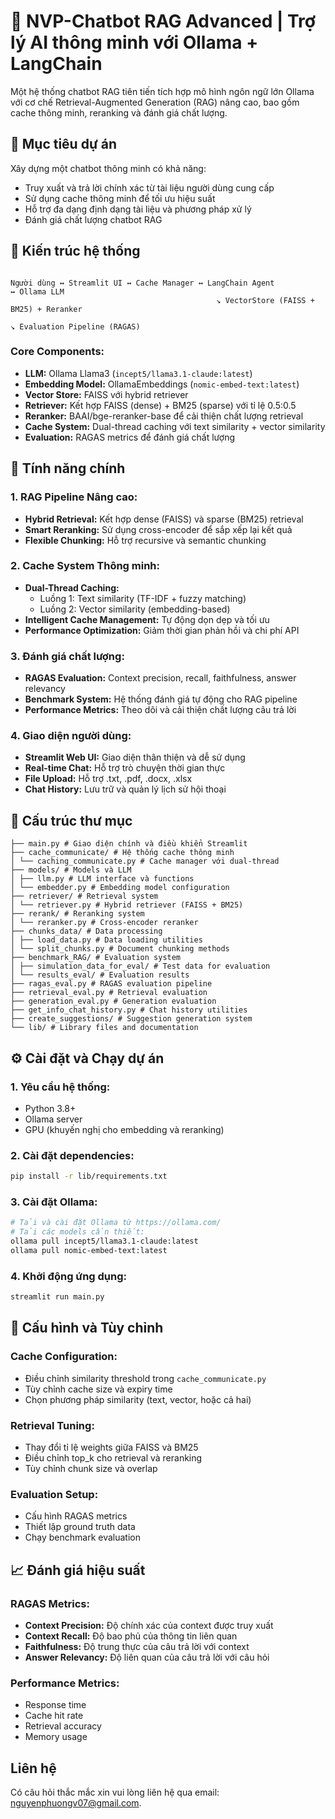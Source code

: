 # 💬 NVP-Chatbot RAG Advanced | Trợ lý AI thông minh với Ollama + LangChain

Một hệ thống chatbot RAG tiên tiến tích hợp mô hình ngôn ngữ lớn Ollama với cơ chế Retrieval-Augmented Generation (RAG) nâng cao, bao gồm cache thông minh, reranking và đánh giá chất lượng.

## 🎯 Mục tiêu dự án

Xây dựng một chatbot thông minh có khả năng:
- Truy xuất và trả lời chính xác từ tài liệu người dùng cung cấp
- Sử dụng cache thông minh để tối ưu hiệu suất
- Hỗ trợ đa dạng định dạng tài liệu và phương pháp xử lý
- Đánh giá chất lượng chatbot RAG


## 🧠 Kiến trúc hệ thống
```

Người dùng ↔️ Streamlit UI ↔️ Cache Manager ↔️ LangChain Agent                       ↔️ Ollama LLM
                                              ↘️ VectorStore (FAISS + BM25) + Reranker

↘️ Evaluation Pipeline (RAGAS)
```

### **Core Components:**
- **LLM:** Ollama Llama3 (`incept5/llama3.1-claude:latest`)
- **Embedding Model:** OllamaEmbeddings (`nomic-embed-text:latest`)
- **Vector Store:** FAISS với hybrid retriever
- **Retriever:** Kết hợp FAISS (dense) + BM25 (sparse) với tỉ lệ 0.5:0.5
- **Reranker:** BAAI/bge-reranker-base để cải thiện chất lượng retrieval
- **Cache System:** Dual-thread caching với text similarity + vector similarity
- **Evaluation:** RAGAS metrics để đánh giá chất lượng

## 🚀 Tính năng chính

### **1. RAG Pipeline Nâng cao:**
- **Hybrid Retrieval:** Kết hợp dense (FAISS) và sparse (BM25) retrieval
- **Smart Reranking:** Sử dụng cross-encoder để sắp xếp lại kết quả
- **Flexible Chunking:** Hỗ trợ recursive và semantic chunking

### **2. Cache System Thông minh:**
- **Dual-Thread Caching:** 
  - Luồng 1: Text similarity (TF-IDF + fuzzy matching)
  - Luồng 2: Vector similarity (embedding-based)
- **Intelligent Cache Management:** Tự động dọn dẹp và tối ưu
- **Performance Optimization:** Giảm thời gian phản hồi và chi phí API

### **3. Đánh giá chất lượng:**
- **RAGAS Evaluation:** Context precision, recall, faithfulness, answer relevancy
- **Benchmark System:** Hệ thống đánh giá tự động cho RAG pipeline
- **Performance Metrics:** Theo dõi và cải thiện chất lượng câu trả lời

### **4. Giao diện người dùng:**
- **Streamlit Web UI:** Giao diện thân thiện và dễ sử dụng
- **Real-time Chat:** Hỗ trợ trò chuyện thời gian thực
- **File Upload:** Hỗ trợ .txt, .pdf, .docx, .xlsx
- **Chat History:** Lưu trữ và quản lý lịch sử hội thoại

## 🧱 Cấu trúc thư mục
```
├── main.py # Giao diện chính và điều khiển Streamlit
├── cache_communicate/ # Hệ thống cache thông minh
│ └── caching_communicate.py # Cache manager với dual-thread
├── models/ # Models và LLM
│ ├── llm.py # LLM interface và functions
│ └── embedder.py # Embedding model configuration
├── retriever/ # Retrieval system
│ └── retriever.py # Hybrid retriever (FAISS + BM25)
├── rerank/ # Reranking system
│ └── reranker.py # Cross-encoder reranker
├── chunks_data/ # Data processing
│ ├── load_data.py # Data loading utilities
│ └── split_chunks.py # Document chunking methods
├── benchmark_RAG/ # Evaluation system
│ ├── simulation_data_for_eval/ # Test data for evaluation
│ └── results_eval/ # Evaluation results
├── ragas_eval.py # RAGAS evaluation pipeline
├── retrieval_eval.py # Retrieval evaluation
├── generation_eval.py # Generation evaluation
├── get_info_chat_history.py # Chat history utilities
├── create_suggestions/ # Suggestion generation system
└── lib/ # Library files and documentation
```

## ⚙️ Cài đặt và Chạy dự án

### **1. Yêu cầu hệ thống:**
- Python 3.8+
- Ollama server
- GPU (khuyến nghị cho embedding và reranking)

### **2. Cài đặt dependencies:**
```bash
pip install -r lib/requirements.txt
```

### **3. Cài đặt Ollama:**
```bash
# Tải và cài đặt Ollama từ https://ollama.com/
# Tải các models cần thiết:
ollama pull incept5/llama3.1-claude:latest
ollama pull nomic-embed-text:latest
```

### **4. Khởi động ứng dụng:**
```bash
streamlit run main.py
```

## 🔧 Cấu hình và Tùy chỉnh

### **Cache Configuration:**
- Điều chỉnh similarity threshold trong `cache_communicate.py`
- Tùy chỉnh cache size và expiry time
- Chọn phương pháp similarity (text, vector, hoặc cả hai)

### **Retrieval Tuning:**
- Thay đổi tỉ lệ weights giữa FAISS và BM25
- Điều chỉnh top_k cho retrieval và reranking
- Tùy chỉnh chunk size và overlap

### **Evaluation Setup:**
- Cấu hình RAGAS metrics
- Thiết lập ground truth data
- Chạy benchmark evaluation

## 📈 Đánh giá hiệu suất

### **RAGAS Metrics:**
- **Context Precision:** Độ chính xác của context được truy xuất
- **Context Recall:** Độ bao phủ của thông tin liên quan
- **Faithfulness:** Độ trung thực của câu trả lời với context
- **Answer Relevancy:** Độ liên quan của câu trả lời với câu hỏi

### **Performance Metrics:**
- Response time
- Cache hit rate
- Retrieval accuracy
- Memory usage


## Liên hệ
Có câu hỏi thắc mắc xin vui lòng liên hệ qua email: nguyenphuongv07@gmail.com.
